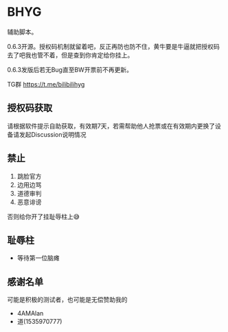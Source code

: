 # BHYG

辅助脚本。

0.6.3开源。授权码机制就留着吧，反正再防也防不住，黄牛要是牛逼就把授权码去了吧我也管不着，但是查到你肯定给你挂上。

0.6.3发版后若无Bug直至BW开票前不再更新。

TG群 https://t.me/bilibilihyg

## 授权码获取

请根据软件提示自助获取，有效期7天，若需帮助他人抢票或在有效期内更换了设备请发起Discussion说明情况

## 禁止

1. 跳脸官方
2. 边用边骂
3. 道德审判
4. 恶意诽谤

否则给你开了挂耻辱柱上😅

## 耻辱柱

- 等待第一位脑瘫

## 感谢名单

可能是积极的测试者，也可能是无偿赞助我的

- 4AMAlan
- 道(1535970777)
